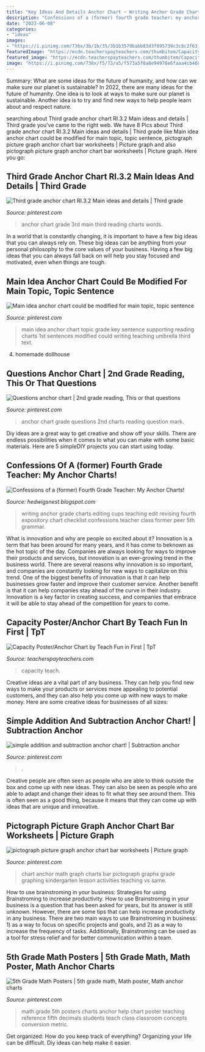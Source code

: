 ```yaml
---
title: "Key Ideas And Details Anchor Chart ~ Writing Anchor Grade Charts Editing Cups Teaching Edit Revising Fourth Expository Chart Checklist Confessions Teacher Class Former Peer 5th Grammar"
description: "Confessions of a (former) fourth grade teacher: my anchor charts!"
date: "2023-06-08"
categories:
- "ideas"
images:
- "https://i.pinimg.com/736x/3b/1b/35/3b1b3579babb83d3f895739c3c8c2f63.jpg"
featuredImage: "https://ecdn.teacherspayteachers.com/thumbitem/Capacity-Poster-Anchor-Chart-4415888-1551441076/original-4415888-1.jpg"
featured_image: "https://ecdn.teacherspayteachers.com/thumbitem/Capacity-Poster-Anchor-Chart-4415888-1551441076/original-4415888-1.jpg"
image: "https://i.pinimg.com/736x/f5/73/a5/f573a5f0a0e94978e6faaa4cb4685fbc.jpg"
---
```



Summary: What are some ideas for the future of humanity, and how can we make sure our planet is sustainable?
In 2022, there are many ideas for the future of humanity. One idea is to look at ways to make sure our planet is sustainable. Another idea is to try and find new ways to help people learn about and respect nature.

	

		
searching about Third grade anchor chart RI.3.2 Main ideas and details | Third grade you've came to the right web. We have 8 Pics about Third grade anchor chart RI.3.2 Main ideas and details | Third grade like Main idea anchor chart could be modified for main topic, topic sentence, pictograph picture graph anchor chart bar worksheets | Picture graph and also pictograph picture graph anchor chart bar worksheets | Picture graph. Here you go:
		
    
## Third Grade Anchor Chart RI.3.2 Main Ideas And Details | Third Grade

<img loading=lazy src="https://i.pinimg.com/736x/f5/73/a5/f573a5f0a0e94978e6faaa4cb4685fbc.jpg" onerror="this.onerror=null;this.src='https://tse2.mm.bing.net/th?id=OIP.MAyXDvREg6CEaASpgb9lIgHaJ3&amp;pid=15.1';" alt="Third grade anchor chart RI.3.2 Main ideas and details | Third grade">

_Source: pinterest.com_

>anchor chart grade 3rd main third reading charts words. 

	

In a world that is constantly changing, it is important to have a few big ideas that you can always rely on. These big ideas can be anything from your personal philosophy to the core values of your business. Having a few big ideas that you can always fall back on will help you stay focused and motivated, even when things are tough.

    
## Main Idea Anchor Chart Could Be Modified For Main Topic, Topic Sentence

<img loading=lazy src="https://i.pinimg.com/originals/1e/dd/12/1edd12a6178e330eb652db7f43c22390.jpg" onerror="this.onerror=null;this.src='https://tse3.mm.bing.net/th?id=OIP.hV_tL1VXgC3011JQOQiCxAHaJ4&amp;pid=15.1';" alt="Main idea anchor chart could be modified for main topic, topic sentence">

_Source: pinterest.com_

>main idea anchor chart topic grade key sentence supporting reading charts 1st sentences modified could writing teaching umbrella third text. 

	

4. homemade dollhouse

    
## Questions Anchor Chart | 2nd Grade Reading, This Or That Questions

<img loading=lazy src="https://i.pinimg.com/736x/fc/01/b9/fc01b9ebd6179deb7b33c0e2536e5263--anchor-chart-anchors.jpg" onerror="this.onerror=null;this.src='https://tse1.mm.bing.net/th?id=OIP.ixnpLjjH7YccaIUQ96joRAHaJ3&amp;pid=15.1';" alt="Questions anchor chart | 2nd grade reading, This or that questions">

_Source: pinterest.com_

>anchor chart grade questions 2nd charts reading question mark. 

	

Diy ideas are a great way to get creative and show off your skills. There are endless possibilities when it comes to what you can make with some basic materials. Here are 5 simpleDIY projects you can start using today.

    
## Confessions Of A (former) Fourth Grade Teacher: My Anchor Charts!

<img loading=lazy src="http://3.bp.blogspot.com/-lmIYNhiQvVs/T35CcZhkUII/AAAAAAAAAWU/QjAJUrCrDaM/s1600/spinning+class+006.JPG" onerror="this.onerror=null;this.src='https://tse3.mm.bing.net/th?id=OIP.2zN1q3IFvdylZkD7yyPZkQHaJ6&amp;pid=15.1';" alt="Confessions of a (former) Fourth Grade Teacher: My Anchor Charts!">

_Source: hedwigsnest.blogspot.com_

>writing anchor grade charts editing cups teaching edit revising fourth expository chart checklist confessions teacher class former peer 5th grammar. 

	

What is innovation and why are people so excited about it?
Innovation is a term that has been around for many years, and it has come to beknown as the hot topic of the day. Companies are always looking for ways to improve their products and services, but innovation is an ever-growing trend in the business world. There are several reasons why innovation is so important, and companies are constantly looking for new ways to capitalize on this trend. One of the biggest benefits of innovation is that it can help businesses grow faster and improve their customer service. Another benefit is that it can help companies stay ahead of the curve in their industry. Innovation is a key factor in creating success, and companies that embrace it will be able to stay ahead of the competition for years to come.

    
## Capacity Poster/Anchor Chart By Teach Fun In First | TpT

<img loading=lazy src="https://ecdn.teacherspayteachers.com/thumbitem/Capacity-Poster-Anchor-Chart-4415888-1551441076/original-4415888-1.jpg" onerror="this.onerror=null;this.src='https://tse2.mm.bing.net/th?id=OIP.HwuL9QzhPabp5Htv59OUbgAAAA&amp;pid=15.1';" alt="Capacity Poster/Anchor Chart by Teach Fun in First | TpT">

_Source: teacherspayteachers.com_

>capacity teach. 

	

Creative ideas are a vital part of any business. They can help you find new ways to make your products or services more appealing to potential customers, and they can also help you come up with new ways to make money. Here are some creative ideas for businesses of all sizes: 

    
## Simple Addition And Subtraction Anchor Chart! | Subtraction Anchor

<img loading=lazy src="https://i.pinimg.com/736x/fd/0e/db/fd0edb6ab3ef10b0bf9059b997a3e975.jpg" onerror="this.onerror=null;this.src='https://tse3.mm.bing.net/th?id=OIP._cDgQKnssBM7jh7Q_K2DtQHaJ3&amp;pid=15.1';" alt="simple addition and subtraction anchor chart! | Subtraction anchor">

_Source: pinterest.com_

>. 

	

Creative people are often seen as people who are able to think outside the box and come up with new ideas. They can also be seen as people who are able to adapt and change their ideas to fit what they see around them. This is often seen as a good thing, because it means that they can come up with ideas that are unique and innovative.

    
## Pictograph Picture Graph Anchor Chart Bar Worksheets | Picture Graph

<img loading=lazy src="https://i.pinimg.com/736x/ee/53/5e/ee535e103d6842cfc89e7f2ddfa0018a.jpg" onerror="this.onerror=null;this.src='https://tse1.mm.bing.net/th?id=OIP.dHbnUjFY0d8q5tCFwjLaQgHaJ3&amp;pid=15.1';" alt="pictograph picture graph anchor chart bar worksheets | Picture graph">

_Source: pinterest.com_

>chart anchor math graph charts bar pictograph graphs grade graphing kindergarten lesson activities teaching vs same. 

	

How to use brainstroming in your business: Strategies for using Brainstroming to increase productivity.
How to use Brainstroming in your business is a question that has been asked for years, but its answer is still unknown. However, there are some tips that can help increase productivity in any business. 
There are two main ways to use Brainstroming in business: 1) as a way to focus on specific projects and goals, and 2) as a way to increase the frequency of tasks. Additionally, Brainstroming can be used as a tool for stress relief and for better communication within a team.

    
## 5th Grade Math Posters | 5th Grade Math, Math Poster, Math Anchor Charts

<img loading=lazy src="https://i.pinimg.com/736x/3b/1b/35/3b1b3579babb83d3f895739c3c8c2f63.jpg" onerror="this.onerror=null;this.src='https://tse2.mm.bing.net/th?id=OIP.xaDBQJ1-mdRboN1fZIT8owHaMz&amp;pid=15.1';" alt="5th Grade Math Posters | 5th grade math, Math poster, Math anchor charts">

_Source: pinterest.com_

>math grade 5th posters charts anchor help chart poster teaching reference fifth decimals students teach class classroom concepts conversion metric. 

	

Get organized: How do you keep track of everything?
Organizing your life can be difficult. Diy ideas can help make it easier.


